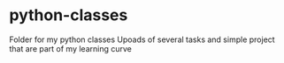 # python-classes
Folder for my python classes
Upoads of several tasks and simple project that are part of my learning curve
